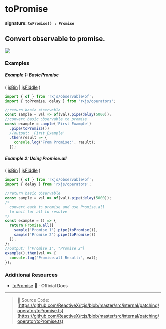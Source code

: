 # toPromise

#### signature: `toPromise() : Promise`

## Convert observable to promise.

<div class="ua-ad"><div class="ua-ad"><a href="https://ultimateangular.com/?ref=76683_kee7y7vk"><img src="https://ultimateangular.com/assets/img/banners/ua-leader.svg"></a></div></div>

### Examples

##### Example 1: Basic Promise

( [jsBin](http://jsbin.com/favoqecixi/1/edit?js,console) |
[jsFiddle](https://jsfiddle.net/btroncone/thykc9up/) )

```js
import { of } from 'rxjs/observable/of';
import { toPromise, delay } from 'rxjs/operators';

//return basic observable
const sample = val => of(val).pipe(delay(5000));
//convert basic observable to promise
const example = sample('First Example')
  .pipe(toPromise())
  //output: 'First Example'
  .then(result => {
    console.log('From Promise:', result);
  });
```

##### Example 2: Using Promise.all

( [jsBin](http://jsbin.com/hutiyicaco/1/edit?js,console) |
[jsFiddle](https://jsfiddle.net/btroncone/xzu6u7hs/) )

```js
import { of } from 'rxjs/observable/of';
import { delay } from 'rxjs/operators';

//return basic observable
const sample = val => of(val).pipe(delay(5000));
/*
  convert each to promise and use Promise.all
  to wait for all to resolve
*/
const example = () => {
  return Promise.all([
    sample('Promise 1').pipe(toPromise()),
    sample('Promise 2').pipe(toPromise())
  ]);
};
//output: ["Promise 1", "Promise 2"]
example().then(val => {
  console.log('Promise.all Result:', val);
});
```

### Additional Resources

* [toPromise](https://github.com/Reactive-Extensions/RxJS/blob/master/doc/api/core/operators/topromise.md)
  :newspaper: - Official Docs

---

> :file_folder: Source Code:
> [https://github.com/ReactiveX/rxjs/blob/master/src/internal/patching/operator/toPromise.ts](https://github.com/ReactiveX/rxjs/blob/master/src/internal/patching/operator/toPromise.ts)
